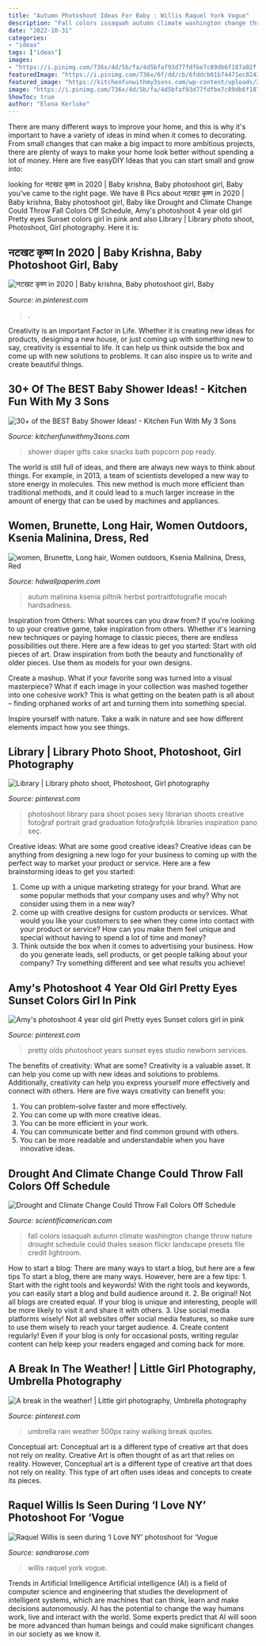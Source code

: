 ```yaml
---
title: "Autumn Photoshoot Ideas For Baby : Willis Raquel York Vogue"
description: "Fall colors issaquah autumn climate washington change throw nature drought schedule could thales season flickr landscape presets file credit lightroom"
date: "2022-10-31"
categories:
- "ideas"
tags: ["ideas"]
images:
- "https://i.pinimg.com/736x/4d/5b/fa/4d5bfaf93d77fdfbe7c89db6f187a02f.jpg"
featuredImage: "https://i.pinimg.com/736x/6f/dd/cb/6fddcb01b74471ec8243ece91014512f--graduation-photos-libraries.jpg"
featured_image: "https://kitchenfunwithmy3sons.com/wp-content/uploads/2016/06/the-best-baby-shower-ideas-diaper-cakes-food-gifts-24.jpg"
image: "https://i.pinimg.com/736x/4d/5b/fa/4d5bfaf93d77fdfbe7c89db6f187a02f.jpg"
ShowToc: true
author: "Elena Kerluke"
---
```



There are many different ways to improve your home, and this is why it's important to have a variety of ideas in mind when it comes to decorating. From small changes that can make a big impact to more ambitious projects, there are plenty of ways to make your home look better without spending a lot of money. Here are five easyDIY Ideas that you can start small and grow into: 

	

		
looking for नटखट कृष्ण in 2020 | Baby krishna, Baby photoshoot girl, Baby you've came to the right page. We have 8 Pics about नटखट कृष्ण in 2020 | Baby krishna, Baby photoshoot girl, Baby like Drought and Climate Change Could Throw Fall Colors Off Schedule, Amy&#039;s photoshoot 4 year old girl Pretty eyes Sunset colors girl in pink and also Library | Library photo shoot, Photoshoot, Girl photography. Here it is:
		
    
## नटखट कृष्ण In 2020 | Baby Krishna, Baby Photoshoot Girl, Baby

<img loading=lazy src="https://i.pinimg.com/736x/4d/5b/fa/4d5bfaf93d77fdfbe7c89db6f187a02f.jpg" onerror="this.onerror=null;this.src='https://tse3.mm.bing.net/th?id=OIP.mPT3c46u_o4DuH0lWVc0nAHaJV&amp;pid=15.1';" alt="नटखट कृष्ण in 2020 | Baby krishna, Baby photoshoot girl, Baby">

_Source: in.pinterest.com_

>. 

	

Creativity is an important Factor in Life. Whether it is creating new ideas for products, designing a new house, or just coming up with something new to say, creativity is essential to life. It can help us think outside the box and come up with new solutions to problems. It can also inspire us to write and create beautiful things.

    
## 30+ Of The BEST Baby Shower Ideas! - Kitchen Fun With My 3 Sons

<img loading=lazy src="https://kitchenfunwithmy3sons.com/wp-content/uploads/2016/06/the-best-baby-shower-ideas-diaper-cakes-food-gifts-24.jpg" onerror="this.onerror=null;this.src='https://tse2.mm.bing.net/th?id=OIP.76nXZZH6Oq3mx4P_Zs1PowHaLH&amp;pid=15.1';" alt="30+ of the BEST Baby Shower Ideas! - Kitchen Fun With My 3 Sons">

_Source: kitchenfunwithmy3sons.com_

>shower diaper gifts cake snacks bath popcorn pop ready. 

	

The world is still full of ideas, and there are always new ways to think about things. For example, in 2013, a team of scientists developed a new way to store energy in molecules. This new method is much more efficient than traditional methods, and it could lead to a much larger increase in the amount of energy that can be used by machines and appliances.

    
## Women, Brunette, Long Hair, Women Outdoors, Ksenia Malinina, Dress, Red

<img loading=lazy src="https://hdwallpaperim.com/wp-content/uploads/2017/08/26/202272-women-brunette-long_hair-women_outdoors-Ksenia_Malinina-dress-red_dress-fall-model.jpg" onerror="this.onerror=null;this.src='https://tse2.mm.bing.net/th?id=OIP.6TyjxUb8Zy82QMD3va3N_AHaLH&amp;pid=15.1';" alt="women, Brunette, Long hair, Women outdoors, Ksenia Malinina, Dress, Red">

_Source: hdwallpaperim.com_

>autum malinina ksenia piltnik herbst portraitfotografie mocah hardsadness. 

	

Inspiration from Others: What sources can you draw from?
If you're looking to up your creative game, take inspiration from others. Whether it's learning new techniques or paying homage to classic pieces, there are endless possibilities out there. Here are a few ideas to get you started: 
Start with old pieces of art. Draw inspiration from both the beauty and functionality of older pieces. Use them as models for your own designs. 

Create a mashup. What if your favorite song was turned into a visual masterpiece? What if each image in your collection was mashed together into one cohesive work? This is what getting on the beaten path is all about – finding orphaned works of art and turning them into something special. 

Inspire yourself with nature. Take a walk in nature and see how different elements impact how you see things.

    
## Library | Library Photo Shoot, Photoshoot, Girl Photography

<img loading=lazy src="https://i.pinimg.com/736x/6f/dd/cb/6fddcb01b74471ec8243ece91014512f--graduation-photos-libraries.jpg" onerror="this.onerror=null;this.src='https://tse1.mm.bing.net/th?id=OIP.Yp_JK76nxqVON02nR2VlUgHaLH&amp;pid=15.1';" alt="Library | Library photo shoot, Photoshoot, Girl photography">

_Source: pinterest.com_

>photoshoot library para shoot poses sexy librarian shoots creative fotoğraf portrait grad graduation fotoğrafçılık libraries inspiration pano seç. 

	

Creative ideas: What are some good creative ideas?
Creative ideas can be anything from designing a new logo for your business to coming up with the perfect way to market your product or service. Here are a few brainstorming ideas to get you started: 
1. Come up with a unique marketing strategy for your brand. What are some popular methods that your company uses and why? Why not consider using them in a new way? 
2. come up with creative designs for custom products or services. What would you like your customers to see when they come into contact with your product or service? How can you make them feel unique and special without having to spend a lot of time and money? 
3. Think outside the box when it comes to advertising your business. How do you generate leads, sell products, or get people talking about your company? Try something different and see what results you achieve!

    
## Amy&#039;s Photoshoot 4 Year Old Girl Pretty Eyes Sunset Colors Girl In Pink

<img loading=lazy src="https://i.pinimg.com/736x/a0/36/fe/a036fe8f078010c81a73f447570a8cba---year-old-girl--year-olds.jpg" onerror="this.onerror=null;this.src='https://tse2.mm.bing.net/th?id=OIP.mkuJO78n8hac5mtBNKkLRQHaLI&amp;pid=15.1';" alt="Amy&#039;s photoshoot 4 year old girl Pretty eyes Sunset colors girl in pink">

_Source: pinterest.com_

>pretty olds photoshoot years sunset eyes studio newborn services. 

	

The benefits of creativity: What are some?
Creativity is a valuable asset. It can help you come up with new ideas and solutions to problems. Additionally, creativity can help you express yourself more effectively and connect with others. Here are five ways creativity can benefit you: 
1) You can problem-solve faster and more effectively.
2) You can come up with more creative ideas.
3) You can be more efficient in your work.
4) You can communicate better and find common ground with others.
5) You can be more readable and understandable when you have innovative ideas.

    
## Drought And Climate Change Could Throw Fall Colors Off Schedule

<img loading=lazy src="https://static.scientificamerican.com/sciam/cache/file/07B54EC7-CFB7-4EF7-BAE1BE7538D7D07B.jpg" onerror="this.onerror=null;this.src='https://tse1.mm.bing.net/th?id=OIP.CMTX_7F3GFWnRRQ1CX28GQHaEp&amp;pid=15.1';" alt="Drought and Climate Change Could Throw Fall Colors Off Schedule">

_Source: scientificamerican.com_

>fall colors issaquah autumn climate washington change throw nature drought schedule could thales season flickr landscape presets file credit lightroom. 

	

How to start a blog: There are many ways to start a blog, but here are a few tips
To start a blog, there are many ways. However, here are a few tips: 1. Start with the right tools and keywords! With the right tools and keywords, you can easily start a blog and build audience around it. 2. Be original! Not all blogs are created equal. If your blog is unique and interesting, people will be more likely to visit it and share it with others. 3. Use social media platforms wisely! Not all websites offer social media features, so make sure to use them wisely to reach your target audience. 4. Create content regularly! Even if your blog is only for occasional posts, writing regular content can help keep your readers engaged and coming back for more.

    
## A Break In The Weather! | Little Girl Photography, Umbrella Photography

<img loading=lazy src="https://i.pinimg.com/736x/4b/36/1e/4b361e881a0c7e2be3473e8f6310680b--umbrella-photography-photography-kids.jpg" onerror="this.onerror=null;this.src='https://tse1.mm.bing.net/th?id=OIP.gBCfQIIGwlJ9qahSeDrRcQHaLH&amp;pid=15.1';" alt="A break in the weather! | Little girl photography, Umbrella photography">

_Source: pinterest.com_

>umbrella rain weather 500px rainy walking break quotes. 

	

Conceptual art: Conceptual art is a different type of creative art that does not rely on reality.
Creative Art is often thought of as art that relies on reality. However, Conceptual art is a different type of creative art that does not rely on reality. This type of art often uses ideas and concepts to create its pieces.

    
## Raquel Willis Is Seen During ‘I Love NY’ Photoshoot For ‘Vogue

<img loading=lazy src="http://sandrarose.com/wp-content/uploads/2020/08/Raquel-Willis-GettyImages-1227988794.jpg" onerror="this.onerror=null;this.src='https://tse2.mm.bing.net/th?id=OIP.6RVZXvV7hLStm9R2VuNymwHaLH&amp;pid=15.1';" alt="Raquel Willis is seen during ‘I Love NY’ photoshoot for ‘Vogue">

_Source: sandrarose.com_

>willis raquel york vogue. 

	

Trends in Artificial Intelligence
Artificial intelligence (AI) is a field of computer science and engineering that studies the development of intelligent systems, which are machines that can think, learn and make decisions autonomously. AI has the potential to change the way humans work, live and interact with the world. Some experts predict that AI will soon be more advanced than human beings and could make significant changes in our society as we know it.

